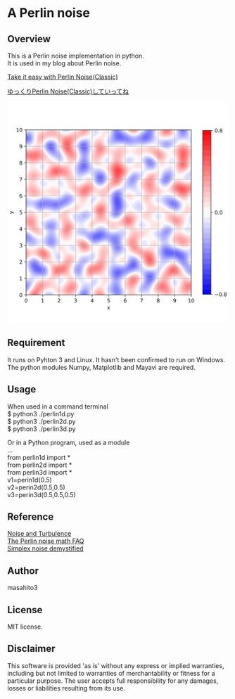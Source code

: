 # A Perlin noise

## Overview

This is a Perlin noise implementation in python.  
It is used in my blog about Perlin noise.  

[Take it easy with Perlin Noise(Classic)](https://sioramen.sub.jp/blog3/2025/01/12/take-it-easy-with-perlin-noiseclassic/)  

[ゆっくりPerlin Noise(Classic)していってね](https://sioramen.sub.jp/blog2/2024/12/15/%e3%82%86%e3%81%a3%e3%81%8f%e3%82%8aperlin-noise%e3%81%97%e3%81%a6%e3%81%84%e3%81%a3%e3%81%a6%e3%81%ad/)  

![image](etc/perlin-2d-from-0-to-10.svg)

## Requirement

It runs on Pyhton 3 and Linux. It hasn't been confirmed to run on Windows.  
The python modules Numpy, Matplotlib and Mayavi are required.  

## Usage

When used in a command terminal  
$ python3 ./perlin1d.py  
$ python3 ./perlin2d.py  
$ python3 ./perlin3d.py  

Or in a Python program, used as a module   
...  
from perlin1d import *  
from perlin2d import *  
from perlin3d import *  
v1=perin1d(0.5)  
v2=perin2d(0.5,0.5)  
v3=perin3d(0.5,0.5,0.5)  

## Reference

[Noise and Turbulence](https://web.archive.org/web/20160503105316/http://mrl.nyu.edu/~perlin/doc/oscar.html)  
[The Perlin noise math FAQ](https://mzucker.github.io/html/perlin-noise-math-faq)  
[Simplex noise demystified](https://github.com/stegu/perlin-noise/blob/master/simplexnoise.pdf)  

## Author

masahito3  

## License

MIT license.  

## Disclaimer

This software is provided 'as is' without any express or implied warranties, including but not limited to warranties of merchantability or fitness for a particular purpose. The user accepts full responsibility for any damages, losses or liabilities resulting from its use.
